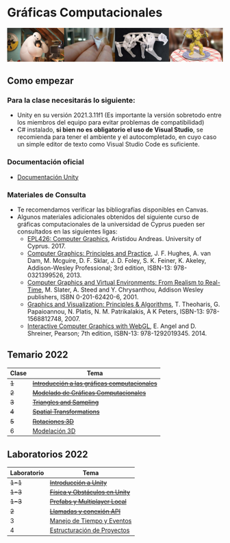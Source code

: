 # Gráficas Computacionales

![graficas](/graphics/assets/img/462_banner.jpg)

## Como empezar
### Para la clase necesitarás lo siguiente:

- Unity en su versión 2021.3.11f1 (Es importante la versión sobretodo entre los miembros del equipo para evitar problemas de compatibilidad)
- C# instalado, **si bien no es obligatorio el uso de Visual Studio**, se recomienda para tener el ambiente y el autocompletado, en cuyo caso un simple editor de texto como Visual Studio Code es suficiente.

### Documentación oficial
- [Documentación Unity](https://docs.unity3d.com/Manual/index.html)

### Materiales de Consulta
- Te recomendamos verificar las bibliografías disponibles en Canvas.
- Algunos materiales adicionales obtenidos del siguiente curso de gráficas computacionales de la universidad de Cyprus pueden ser consultados en las siguientes ligas:
  - [EPL426: Computer Graphics](https://www.cs.ucy.ac.cy/courses/EPL426/), Aristidou Andreas. University of Cyprus. 2017.
  - [Computer Graphics: Principles and Practice](https://ptgmedia.pearsoncmg.com/images/9780321399526/samplepages/0321399528.pdf), J. F. Hughes, A. van Dam, M. Mcguire, D. F. Sklar, J. D. Foley, S. K. Feiner, K. Akeley, Addison-Wesley Professional; 3rd edition, ISBN-13: 978-0321399526, 2013.
  - [Computer Graphics and Virtual Environments: From Realism to Real-Time](https://www.cs.ucy.ac.cy/courses/EPL426/courses/eBooks/ComputerGraphicsVR.pdf), M. Slater, A. Steed and Y. Chrysanthou, Addison Wesley publishers, ISBN 0-201-62420-6, 2001.
  - [Graphics and Visualization: Principles & Algorithms](https://doc.lagout.org/science/0_Computer%20Science/2_Algorithms/Graphics%20and%20Visualization_%20Principles%20%26%20Algorithms%20%5BTheoharis%2C%20Papaioannou%2C%20Platis%20%26%20Patrikalakis%202007-10-10%5D.pdf), T. Theoharis, G. Papaioannou, N. Platis, N. M. Patrikalakis, A K Peters, ISBN-13: 978-1568812748, 2007.
  - [Interactive Computer Graphics with WebGL](https://inspirit.net.in/books/academic/Interactive%20Computer%20Graphics.pdf), E. Angel and D. Shreiner, Pearson; 7th edition, ISBN-13: 978-1292019345. 2014.

## Temario 2022
| Clase | Tema        |
| ----- | ----------- |
|   ~~1~~   | ~~[Introducción a las gráficas computacionales](/graphics/classes/1_intro_graphics.md)~~ |
|   ~~2~~   | ~~[Modelado de Gráficas Computacionales](/graphics/classes/2_modelado.md)~~ |
|   ~~3~~   | ~~[Triangles and Sampling](/graphics/classes/3_triangles_and_sampling.md)~~ |
|   ~~4~~   | ~~[Spatial Transformations](/graphics/classes/4_spatial_transformations.md)~~ |
| ~~5~~ | ~~[Rotaciones 3D](/graphics/classes/5_rotaciones3d.md)~~ |
| 6 | [Modelación 3D](/graphics/classes/6_modelacion3d.md) |


## Laboratorios 2022

| Laboratorio   | Tema        |
| ----- | ----------- |
|   ~~1-1~~   | ~~[Introducción a Unity](/graphics/labs/3_intro_unity.md)~~ |
|   ~~1-3~~   | ~~[Física y Obstáculos en Unity](/graphics/labs/1_2_physics_unity.md)~~ |
|   ~~1-3~~   | ~~[Prefabs y Multiplayer Local](/graphics/labs/1_3_prefabs_local_multiplayer.md)~~ |
|  ~~2~~   | ~~[Llamadas y conexión API](/graphics/labs/2_llamadas_API.md)~~ |
|  3   | [Manejo de Tiempo y Eventos](/graphics/labs/3_manejo_tiempo.md) |
|  4   | [Estructuración de Proyectos](/graphics/labs/4_estructuracion_proyectos.md) |